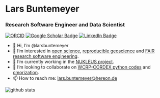 # Lars Buntemeyer

### Research Software Engineer and Data Scientist

[![ORCID](https://img.shields.io/static/v1?label=ORCID&message=0000-0002-0849-2404&color=green&style=flat-square&logo=orcid)](https://orcid.org/0000-0002-0849-2404)
[![Google Scholar Badge](https://img.shields.io/badge/Google-Scholar-lightgrey)](https://scholar.google.com/citations?user=Aas7EDcAAAAJ&hl=en&oi=ao)
[![LinkedIn Badge](https://img.shields.io/badge/My-LinkedIn-blue)](https://www.linkedin.com/in/larsbuntemeyer)

- 👋 Hi, I’m @larsbuntemeyer
- 👀 I’m interested in [open science](https://the-turing-way.netlify.app/reproducible-research/open.html), [reproducible geoscience](https://the-turing-way.netlify.app/reproducible-research/reproducible-research.html) and [FAIR research software engineering](https://www.rd-alliance.org/groups/fair-research-software-fair4rs-wg).
- 🌱 I’m currently working in the [NUKLEUS project](https://www.fona.de/de/massnahmen/foerdermassnahmen/RegIKlim/nukleus.php).
- 💞️ I’m looking to collaborate on [WCRP-CORDEX python codes](https://py-cordex.readthedocs.io) and [cmorization](https://wcrp-cordex.github.io/cordex-cmip6-cmor-tables/cmor-examples.html).
- 📫 How to reach me: lars.buntemeyer@hereon.de

![github stats](https://github-readme-stats.vercel.app/api?username=larsbuntemeyer&show_icons=true)

<!---
larsbuntemeyer/larsbuntemeyer is a ✨ special ✨ repository because its `README.md` (this file) appears on your GitHub profile.
You can click the Preview link to take a look at your changes.
--->
